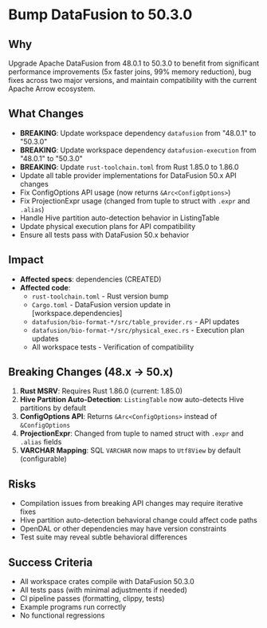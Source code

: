 # Bump DataFusion to 50.3.0

## Why
Upgrade Apache DataFusion from 48.0.1 to 50.3.0 to benefit from significant performance improvements (5x faster joins, 99% memory reduction), bug fixes across two major versions, and maintain compatibility with the current Apache Arrow ecosystem.

## What Changes
- **BREAKING**: Update workspace dependency `datafusion` from "48.0.1" to "50.3.0"
- **BREAKING**: Update workspace dependency `datafusion-execution` from "48.0.1" to "50.3.0"
- **BREAKING**: Update `rust-toolchain.toml` from Rust 1.85.0 to 1.86.0
- Update all table provider implementations for DataFusion 50.x API changes
- Fix ConfigOptions API usage (now returns `&Arc<ConfigOptions>`)
- Fix ProjectionExpr usage (changed from tuple to struct with `.expr` and `.alias`)
- Handle Hive partition auto-detection behavior in ListingTable
- Update physical execution plans for API compatibility
- Ensure all tests pass with DataFusion 50.x behavior

## Impact
- **Affected specs**: dependencies (CREATED)
- **Affected code**:
  - `rust-toolchain.toml` - Rust version bump
  - `Cargo.toml` - DataFusion version update in [workspace.dependencies]
  - `datafusion/bio-format-*/src/table_provider.rs` - API updates
  - `datafusion/bio-format-*/src/physical_exec.rs` - Execution plan updates
  - All workspace tests - Verification of compatibility

## Breaking Changes (48.x → 50.x)
1. **Rust MSRV**: Requires Rust 1.86.0 (current: 1.85.0)
2. **Hive Partition Auto-Detection**: `ListingTable` now auto-detects Hive partitions by default
3. **ConfigOptions API**: Returns `&Arc<ConfigOptions>` instead of `&ConfigOptions`
4. **ProjectionExpr**: Changed from tuple to named struct with `.expr` and `.alias` fields
5. **VARCHAR Mapping**: SQL `VARCHAR` now maps to `Utf8View` by default (configurable)

## Risks
- Compilation issues from breaking API changes may require iterative fixes
- Hive partition auto-detection behavioral change could affect code paths
- OpenDAL or other dependencies may have version constraints
- Test suite may reveal subtle behavioral differences

## Success Criteria
- All workspace crates compile with DataFusion 50.3.0
- All tests pass (with minimal adjustments if needed)
- CI pipeline passes (formatting, clippy, tests)
- Example programs run correctly
- No functional regressions
